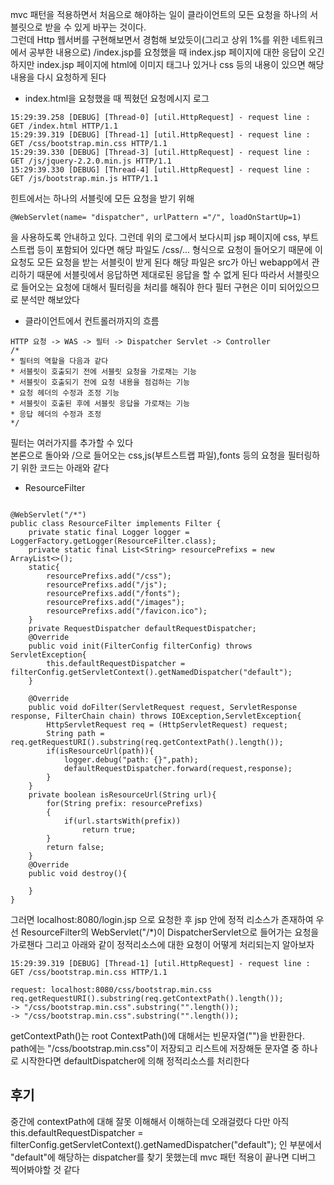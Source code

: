 mvc 패턴을 적용하면서 처음으로 해야하는 일이 클라이언트의 모든 요청을 하나의 서블릿으로 받을 수 있게 바꾸는 것이다.<br>
그런데 Http 웹서버를 구현해보면서 경험해 보았듯이(그리고 상위 1%를 위한 네트워크에서 공부한 내용으로) /index.jsp를 요청했을 때 index.jsp 페이지에 대한 응답이 오긴하지만 
index.jsp 페이지에 html에 이미지 태그나 있거나 css 등의 내용이 있으면 해당 내용을 다시 요청하게 된다<br>

- index.html을 요청했을 때 찍혔던 요청메시지 로그
```
15:29:39.258 [DEBUG] [Thread-0] [util.HttpRequest] - request line : GET /index.html HTTP/1.1
15:29:39.319 [DEBUG] [Thread-1] [util.HttpRequest] - request line : GET /css/bootstrap.min.css HTTP/1.1
15:29:39.330 [DEBUG] [Thread-3] [util.HttpRequest] - request line : GET /js/jquery-2.2.0.min.js HTTP/1.1
15:29:39.330 [DEBUG] [Thread-4] [util.HttpRequest] - request line : GET /js/bootstrap.min.js HTTP/1.1
```

힌트에서는 하나의 서블릿에 모든 요청을 받기 위해 
```
@WebServlet(name= "dispatcher", urlPattern ="/", loadOnStartUp=1)
```
을 사용하도록 안내하고 있다. 그런데 위의 로그에서 보다시피 jsp 페이지에 css, 부트스트랩 등이 포함되어 있다면 해당 파일도 /css/... 형식으로
요청이 들어오기 때문에 이 요청도 모든 요청을 받는 서블릿이 받게 된다 해당 파일은 src가 아닌 webapp에서 관리하기 때문에 서블릿에서 응답하면 
제대로된 응답을 할 수 없게 된다 따라서 서블릿으로 들어오는 요청에 대해서 필터링을 처리를 해줘야 한다 필터 구현은 이미 되어있으므로 분석만 해보았다

- 클라이언트에서 컨트롤러까지의 흐름
```
HTTP 요청 -> WAS -> 필터 -> Dispatcher Servlet -> Controller
/*
* 필터의 역할을 다음과 같다
* 서블릿이 호출되기 전에 서블릿 요청을 가로채는 기능
* 서블릿이 호출되기 전에 요청 내용을 점검하는 기능
* 요청 헤더의 수정과 조정 기능
* 서블릿이 호출된 후에 서블릿 응답을 가로채는 기능
* 응답 헤더의 수정과 조정
*/
```
필터는 여러가지를 추가할 수 있다<br>
본론으로 돌아와 /으로 들어오는 css,js(부트스트랩 파일),fonts 등의 요청을 필터링하기 위한 코드는 아래와 같다
- ResourceFilter
```

@WebServlet("/*")
public class ResourceFilter implements Filter {
    private static final Logger logger = LoggerFactory.getLogger(ResourceFilter.class);
    private static final List<String> resourcePrefixs = new ArrayList<>();
    static{
        resourcePrefixs.add("/css");
        resourcePrefixs.add("/js");
        resourcePrefixs.add("/fonts");
        resourcePrefixs.add("/images");
        resourcePrefixs.add("/favicon.ico");
    }
    private RequestDispatcher defaultRequestDispatcher;
    @Override
    public void init(FilterConfig filterConfig) throws ServletException{
        this.defaultRequestDispatcher = filterConfig.getServletContext().getNamedDispatcher("default");
    }

    @Override
    public void doFilter(ServletRequest request, ServletResponse response, FilterChain chain) throws IOException,ServletException{
        HttpServletRequest req = (HttpServletRequest) request;
        String path = req.getRequestURI().substring(req.getContextPath().length());
        if(isResourceUrl(path)){
            logger.debug("path: {}",path);
            defaultRequestDispatcher.forward(request,response);
        }
    }
    private boolean isResourceUrl(String url){
        for(String prefix: resourcePrefixs)
        {
            if(url.startsWith(prefix))
                return true;
        }
        return false;
    }
    @Override
    public void destroy(){

    }
}
```
그러면 localhost:8080/login.jsp 으로 요청한 후 jsp 안에 정적 리소스가 존재하여 
우선 ResourceFilter의 WebServlet("/*)이 DispatcherServlet으로 들어가는 요청을 가로챈다
그리고 아래와 같이 정적리소스에 대한 요청이 어떻게 처리되는지 알아보자
```
15:29:39.319 [DEBUG] [Thread-1] [util.HttpRequest] - request line : GET /css/bootstrap.min.css HTTP/1.1
```
```
request: localhost:8080/css/bootstrap.min.css
req.getRequestURI().substring(req.getContextPath().length()); 
-> "/css/bootstrap.min.css".substring("".length());
-> "/css/bootstrap.min.css".substring("".length());
```
getContextPath()는 root ContextPath()에 대해서는 빈문자열("")을 반환한다.
path에는 "/css/bootstrap.min.css"이 저장되고 리스트에 저장해둔 문자열 중 하나로 시작한다면 defaultDispatcher에 의해 정적리소스를 처리한다

## 후기
중간에 contextPath에 대해 잘못 이해해서 이해하는데 오래걸렸다 다만 아직 this.defaultRequestDispatcher = filterConfig.getServletContext().getNamedDispatcher("default"); 인 부분에서 "default"에 해당하는 dispatcher를 찾기 못했는데
mvc 패턴 적용이 끝나면 디버그 찍어봐야할 것 같다

